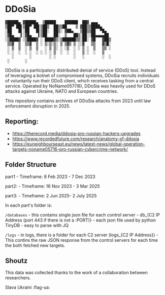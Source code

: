 # DDoSia

```
▓█████▄ ▓█████▄  ▒█████    ██████  ██▓ ▄▄▄      
▒██▀ ██▌▒██▀ ██▌▒██▒  ██▒▒██    ▒ ▓██▒▒████▄    
░██   █▌░██   █▌▒██░  ██▒░ ▓██▄   ▒██▒▒██  ▀█▄  
░▓█▄   ▌░▓█▄   ▌▒██   ██░  ▒   ██▒░██░░██▄▄▄▄██ 
░▒████▓ ░▒████▓ ░ ████▓▒░▒██████▒▒░██░ ▓█   ▓██▒
 ▒▒▓  ▒  ▒▒▓  ▒ ░ ▒░▒░▒░ ▒ ▒▓▒ ▒ ░░▓   ▒▒   ▓▒█░
 ░ ▒  ▒  ░ ▒  ▒   ░ ▒ ▒░ ░ ░▒  ░ ░ ▒ ░  ▒   ▒▒ ░
 ░ ░  ░  ░ ░  ░ ░ ░ ░ ▒  ░  ░  ░   ▒ ░  ░   ▒   
   ░       ░        ░ ░        ░   ░        ░  ░
 ░       ░                                      
```


DDoSia is a participatory distributed denial of service (DDoS) tool. Instead of leveraging a botnet of compromised systems, DDoSia recruits individuals of voluntarily run their DDoS client, which receives tasking from a central service. Operated by NoName057(16), DDoSia was heavily used for DDoS attacks against Ukraine, NATO and European countries. 

This repository contains archives of DDoSia attacks from 2023 until law enforcement disruption in 2025.

## Reporting:
* https://therecord.media/ddosia-pro-russian-hackers-upgrades
* https://www.recordedfuture.com/research/anatomy-of-ddosia
* https://euneighbourseast.eu/news/latest-news/global-operation-targets-noname05716-pro-russian-cybercrime-network/


## Folder Structure
part1
    - Timeframe: 8 Feb 2023 - 7 Dec 2023

part2:
    - Timeframe: 16 Nov 2023 - 3 Mar 2025

part3: 
    - Timeframe: 2 Jun 2025-  2 July 2025

In each part's folder is:

`/databases`
    - this contains single json file for each control server
    - db_{C2 IP Address (port 443 if there is not a :PORT)}
    - each json file used by python TinyDB
    - easy to parse with JQ

`/logs`
    - in logs, there is a folder for each C2 server (logs_{C2 IP Address})
    - This contins the raw JSON response from the control servers for each time the both fetched new targets.  


## Shoutz
This data was collected thanks to the work of a collaboration between researchers.     

Slava Ukraini :flag-ua: 